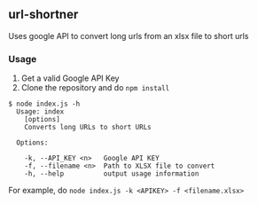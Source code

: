 ## url-shortner
Uses google API to convert long urls from an xlsx file to short urls 

### Usage
1. Get a valid Google API Key
2. Clone the repository and do `npm install`

```
$ node index.js -h
  Usage: index
    [options]
    Converts long URLs to short URLs
    
  Options:

    -k, --API_KEY <n>   Google API KEY
    -f, --filename <n>  Path to XLSX file to convert
    -h, --help          output usage information
```

For example, do `node index.js -k <APIKEY> -f <filename.xlsx>`
